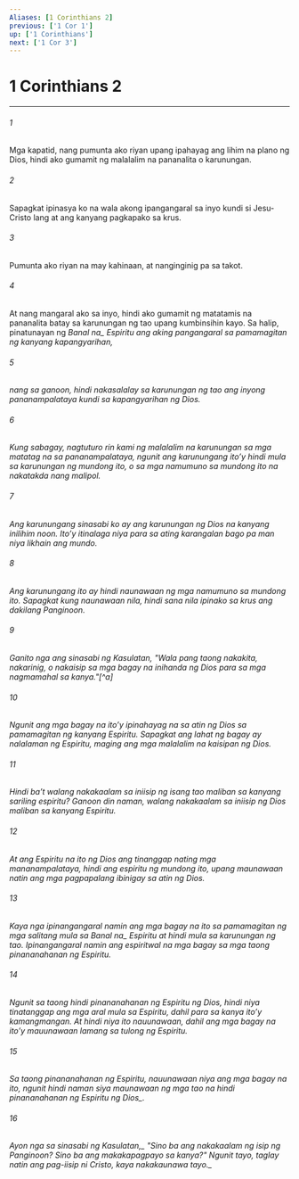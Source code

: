 ```yaml
---
Aliases: [1 Corinthians 2]
previous: ['1 Cor 1']
up: ['1 Corinthians']
next: ['1 Cor 3']
---
```

# 1 Corinthians 2

***






















###### 1 










Mga kapatid, nang pumunta ako riyan upang ipahayag ang lihim na plano ng Dios, hindi ako gumamit ng malalalim na pananalita o karunungan. 





















###### 2 










Sapagkat ipinasya ko na wala akong ipangangaral sa inyo kundi si Jesu-Cristo lang at ang kanyang pagkapako sa krus. 





















###### 3 










Pumunta ako riyan na may kahinaan, at nanginginig pa sa takot. 





















###### 4 










At nang mangaral ako sa inyo, hindi ako gumamit ng matatamis na pananalita batay sa karunungan ng tao upang kumbinsihin kayo. Sa halip, pinatunayan ng <i class="trans-change">Banal na_ Espiritu ang aking pangangaral sa pamamagitan ng kanyang kapangyarihan, 





















###### 5 










nang sa ganoon, hindi nakasalalay sa karunungan ng tao ang inyong pananampalataya kundi sa kapangyarihan ng Dios. 





















###### 6 










Kung sabagay, nagtuturo rin kami ng malalalim na karunungan sa mga matatag na sa pananampalataya, ngunit ang karunungang itoʼy hindi mula sa karunungan ng mundong ito, o sa mga namumuno sa mundong ito na nakatakda nang malipol. 





















###### 7 










Ang karunungang sinasabi ko ay ang karunungan ng Dios na kanyang inilihim noon. Itoʼy itinalaga niya para sa ating karangalan bago pa man niya likhain ang mundo. 





















###### 8 










Ang karunungang ito ay hindi naunawaan ng mga namumuno sa mundong ito. Sapagkat kung naunawaan nila, hindi sana nila ipinako sa krus ang dakilang Panginoon. 





















###### 9 










Ganito nga ang sinasabi ng Kasulatan, "Wala pang taong nakakita, nakarinig, o nakaisip sa mga bagay na inihanda ng Dios para sa mga nagmamahal sa kanya."[^a] 





















###### 10 










Ngunit ang mga bagay na itoʼy ipinahayag na sa atin ng Dios sa pamamagitan ng kanyang Espiritu. Sapagkat ang lahat ng bagay ay nalalaman ng Espiritu, maging ang mga malalalim na kaisipan ng Dios. 





















###### 11 










Hindi baʼt walang nakakaalam sa iniisip ng isang tao maliban sa kanyang sariling espiritu? Ganoon din naman, walang nakakaalam sa iniisip ng Dios maliban sa kanyang Espiritu. 





















###### 12 










At ang Espiritu na ito ng Dios ang tinanggap nating mga mananampalataya, hindi ang espiritu ng mundong ito, upang maunawaan natin ang mga pagpapalang ibinigay sa atin ng Dios. 





















###### 13 










Kaya nga ipinangangaral namin ang mga bagay na ito sa pamamagitan ng mga salitang mula sa <i class="trans-change">Banal na_ Espiritu at hindi mula sa karunungan ng tao. Ipinangangaral namin ang espiritwal na mga bagay sa mga taong pinananahanan ng Espiritu. 





















###### 14 










Ngunit sa taong hindi pinananahanan ng Espiritu ng Dios, hindi niya tinatanggap ang mga aral mula sa Espiritu, dahil para sa kanya itoʼy kamangmangan. At hindi niya ito nauunawaan, dahil ang mga bagay na itoʼy mauunawaan lamang sa tulong ng Espiritu. 





















###### 15 










Sa taong pinananahanan ng Espiritu, nauunawaan niya ang mga bagay na ito, ngunit hindi naman siya maunawaan ng mga tao <i class="trans-change">na hindi pinananahanan ng Espiritu ng Dios_. 





















###### 16 










<i class="trans-change">Ayon nga sa sinasabi ng Kasulatan,_ "Sino ba ang nakakaalam ng isip ng Panginoon? Sino ba ang makakapagpayo sa kanya?" Ngunit tayo, taglay natin ang pag-iisip ni Cristo, <i class="trans-change">kaya nakakaunawa tayo._
